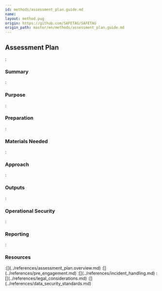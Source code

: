 ```yaml
---
id: methods/assessment_plan.guide.md
name: 
layout: method.pug
origin: https://github.com/SAFETAG/SAFETAG
origin_path: master/en/methods/assessment_plan.guide.md
---
```

## Assessment Plan

:[](../methods/assessment_plan/quote.md)
### Summary

:[](../methods/assessment_plan/summary.md)
### Purpose

:[](../methods/assessment_plan/purpose.md)
### Preparation

<?trainer resources?>

:[](../methods/assessment_plan/preparation.md)
### Materials Needed

:[](../methods/assessment_plan/materials_needed.md)
### Approach

:[](../methods/assessment_plan/approach.md)
### Outputs

:[](../methods/assessment_plan/output.md)
### Operational Security

:[](../methods/assessment_plan/operational_security.md)
### Reporting 

:[](../methods/assessment_plan/reporting.md)
### Resources
<div class="greybox">
:[](../references/assessment_plan.overview.md)
:[](../references/pre_engagement.md)
:[](../references/incident_handling.md)
:[](../references/legal_considerations.md)
:[](../references/data_security_standards.md)
</div>



